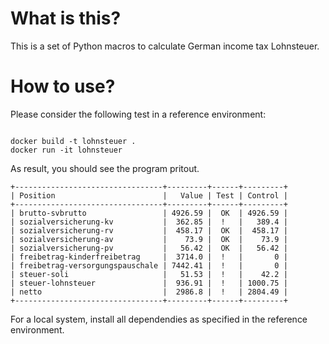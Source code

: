 # What is this?

This is a set of Python macros to calculate German income tax Lohnsteuer.

# How to use?

Please consider the following test in a reference environment:

```

docker build -t lohnsteuer .
docker run -it lohnsteuer

```

As result, you should see the program pritout.
```
+---------------------------------+---------+------+---------+
| Position                        |   Value | Test | Control |
+---------------------------------+---------+------+---------+
| brutto-svbrutto                 | 4926.59 |  OK  | 4926.59 |
| sozialversicherung-kv           |  362.85 |  !   |   389.4 |
| sozialversicherung-rv           |  458.17 |  OK  |  458.17 |
| sozialversicherung-av           |    73.9 |  OK  |    73.9 |
| sozialversicherung-pv           |   56.42 |  OK  |   56.42 |
| freibetrag-kinderfreibetrag     |  3714.0 |  !   |       0 |
| freibetrag-versorgungspauschale | 7442.41 |  !   |       0 |
| steuer-soli                     |   51.53 |  !   |    42.2 |
| steuer-lohnsteuer               |  936.91 |  !   | 1000.75 |
| netto                           |  2986.8 |  !   | 2804.49 |
+---------------------------------+---------+------+---------+
```

For a local system, install all dependendies as specified in the reference environment.

